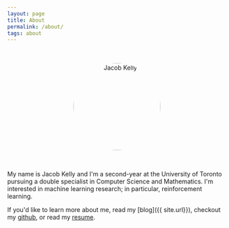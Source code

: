 ```yaml
---
layout: page
title: About
permalink: /about/
tags: about
---
```


<div style="text-align:center;">
  <img src="{{ site.baseurl }}/images/about/me.jpg" alt="Jacob Kelly"
    style="
      margin: 2rem 0;
      width: 200px;
      border-radius: 50%;
    "/>
</div>

My name is Jacob Kelly and I'm a second-year at the University of Toronto pursuing a double specialist in Computer Science and Mathematics. I'm interested in machine learning research; in particular, reinforcement learning.

If you'd like to learn more about me, read my [blog]({{ site.url}}), checkout my <a href="https://github.com/{{ site.github_username }}" target="_blank">github</a>, or read my <a href="{{ site.base_url }}/images/resume/Jacob-Kelly-Resume.pdf" target="_blank">resume</a>.
